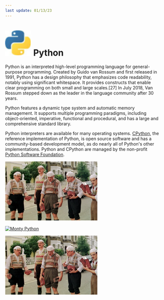 ```yaml
---
last update: 01/13/23
---
```


# ![python-icon](media/icons/python-icon.svg) Python

Python is an interpreted high-level programming language for general-purpose programming. Created by Guido van Rossum and first released in 1991, Python has a design philosophy that emphasizes code readability, notably using significant whitespace. It provides constructs that enable clear programming on both small and large scales.[27] In July 2018, Van Rossum stepped down as the leader in the language community after 30 years.

Python features a dynamic type system and automatic memory management. It supports multiple programming paradigms, including object-oriented, imperative, functional and procedural, and has a large and comprehensive standard library.

Python interpreters are available for many operating systems. [CPython](https://en.wikipedia.org/wiki/CPython), the reference implementation of Python, is open source software and has a community-based development model, as do nearly all of Python's other implementations. Python and CPython are managed by the non-profit [Python Software Foundation](https://en.wikipedia.org/wiki/Python_Software_Foundation).


![Monti Python gang](media/general/monty-python.png)

[![Monty Python](https://res.cloudinary.com/marcomontalbano/image/upload/v1673753845/video_to_markdown/images/youtube--imhrDrE4-mI-c05b58ac6eb4c4700831b2b3070cd403.jpg)](https://www.youtube.com/watch?v=imhrDrE4-mI "Monty Python")

[![Monty Python](media/general/monty-python.png)](https://www.youtube.com/watch?v=imhrDrE4-mI "Monty Python")